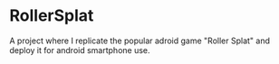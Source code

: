 # RollerSplat
 A project where I replicate the popular adroid game "Roller Splat" and deploy it for android smartphone use.
